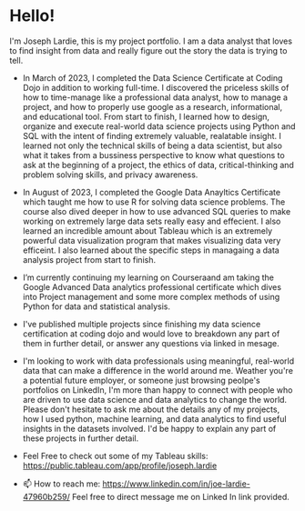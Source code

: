 # **Hello!**
I'm Joseph Lardie, this is my project portfolio. I am a data analyst that loves to find insight from data and really figure out the story the data is trying to tell.
-  In March of 2023, I completed the Data Science Certificate at Coding Dojo in addition to working full-time. I discovered the priceless skills of how to time-manage like a professional data analyst, how to manage a project, and how to properly use google as a research, informational, and educational tool. From start to finish, I learned how to design, organize and execute real-world data science projects using Python and SQL with the intent of finding extremely valuable, realatable insight. I learned not only the technical skills of being a data scientist, but also what it takes from a bussiness perspective to know what questions to ask at the beginning of a project, the ethics of data, critical-thinking and problem solving skills, and privacy awareness.
-  In August of 2023, I completed the Google Data Anayltics Certificate which taught me how to use R for solving data science problems. The course also dived deeper in how to use advanced SQL queries to make working on extremely large data sets really easy and effecient. I also learned an incredible amount about Tableau which is an extremely powerful data visualization program that makes visualizing data very efficeint. I also learned about the specific steps in managaing a data analysis project from start to finish.
-  I’m currently continuing my learning on Courseraand am taking the Google Advanced Data analytics professional certificate which dives into Project management and some more complex methods of using Python for data and statistical analysis.
-  I've published multiple projects since finishing my data science certification at coding dojo and would love to breakdown any part of them in further detail, or answer any questions via linked in mesage.
- I'm looking to work with data professionals using meaningful, real-world data that can make a difference in the world around me. Weather you're a potential future employer, or someone just browsing peolpe's portfolios on LinkedIn, I'm more than happy to connect with people who are driven to use data science and data analytics to change the world. Please don't hesitate to ask me about the details any of my projects, how I used python, machine learning, and data analytics to find useful insights in the datasets involved. I'd be happy to explain any part of these projects in further detail.

- Feel Free to check out some of my Tableau skills:  https://public.tableau.com/app/profile/joseph.lardie

- 📫 How to reach me: https://www.linkedin.com/in/joe-lardie-47960b259/  Feel free to direct message me on Linked In link provided.
